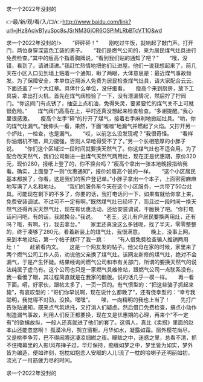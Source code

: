 求一个2022年没封的

👉最/新/观/看/入/口/👉http://www.baidu.com/link?url=jHz8AcivB1yuSpc8sJSrNM3GjOR6OSPiMLRbBTcVT1O&wd

求一个2022年没封的/>　　“砰砰砰！”　　刚吃过午饭，就响起了敲门声。打开门，两位身穿深蓝色工装的男子。　　“我们是燃气公司的，来为居民煤气灶具进行免费检查。”其中的瘦高个指着胸牌说，“看到我们贴的通知了吧？”　　“哦，没错，看到了。请进请进。”我赶忙热情地把他们让进屋。他们一说我想起来了，前几天在小区入口见到墙上贴着一个通知，瞅了两眼，大体意思是：最近煤气事故频发。为了保障安全，本单位近期派人免费为居民检查煤气灶具，请大家配合云云。下面还盖了一个大红章。具体什么单位，没仔细看。　　瘦高个来到厨房，放下工具袋，拿出打火机，首先在煤气阀检验了一下，没有泄漏情况，然后拧了拧阀门。“你这阀门有点锈了，抽空上点机油，免得失灵，要紧要忙的煤气关不上可就很危险。”　　煤气阀门高高在上，平时还真没想起来检查检查。“多谢提醒。”我心里很感激。　　瘦高个左手“砰”的拧开了煤气，接着右手麻利地掀起灶具。“哟，你的煤气灶漏气。”我伸头一看，果然，下面“嗤嗤”地漏气并燃起了火焰。又拧开另一个炉灶，一检查，也是漏气。　　“哎，以前怎么没发现呢？”我很奇怪。　　“看样你油烟机不错，风力挺强，否则人早呛得受不了了。”另一个长相憨厚的小胖子说。　　“你们这个区域过一段时间就要换天然气了。你这煤气灶也不适合用。为了配合改天然气，我们公司新进一批煤气天然气两用灶，现在正是优惠期，原价320元，现价280，报纸上登了的，你不换台吗？”瘦高个拿出一张本地晚报指给我看。确实，上面登了一则“优惠通知”，报价如瘦高个说的一样。　　“这个小区居民基本都换了，你看，这是我们的客户登记单。”小胖子拿出一个本子，上面密密麻麻地写满了人名和地址。　　“我们的服务车今天在这个小区服务，一共带了50台灶具。可能现在剩下的不多了，你要的话，我打电话问一下，如果有就给你拿上来，免费安装调试。不过可不一定有啊。”既然煤气灶已经坏了，而且过一段时间一换天然气还得再买天然气灶，现在有优惠活动，还给安装调试，干脆换了吧。“你打电话问问吧，有的话，我就换台。”我说。　　“老王，这儿有户居民要换两用灶，还有吗？哦，有啊。行，我去拿台。”　　家里还真没这么多钱呢，找了半天，零零整整的，终于凑够了280元。看着新装上的煤气灶，我很满意。　　晚上，没事上网。来到本地论坛，第一个帖子就吓了我一跳：　　“有人借免费检查骗人推销两用灶！”　　赶紧看内文。　　这是一个网友发的帖子。他父母在家的时候，家里来了两个燃气公司工作人员，劝说他父亲换了煤气灶。该网友新修的煤气灶，绝对不会漏气，于是产生怀疑。结果经询问燃气公司和市有关部门，所谓的要换天然气的说法纯属子虚乌有。这个公司也只是一家燃气具维修站，跟燃气公司一点联系没有。　　我一看傻了眼，其过程简直就是在我家的翻版。说的话几乎一模一样。　　再一看下面。嗬，好家伙，跟帖太多了，一页一页的。有气愤型的：“把这些骗子抓起来毙”，有哀叹型的：“哥们你早说啊，现在说什么都晚了”，还有侥幸型的：“幸亏我聪明，我觉得不对劲，没换。嘿嘿”。　　唉，一向精明的我也上当了！　　先打广告张贴通知，既来点气氛烘托，又打消人们疑虑。然后借口免费检查，搞点小动作制造漏气事故，利用人们反正都要换，现在又是优惠期的心理，再来个“不一定有”的欲擒故纵，一般人还真就进了他们的套了。这俩人，真比《卖拐》里面的赵本山还能忽悠啊！
孤漠冷月，鹄立窗橱，月华如水，凝露如霜。窗外樱花尚尽，又是桃李争芳，巴不得闹腾这凄凉焑繎之夜。矇眬之中，迷惑之里，总看不清，抓不住掩幕里的人影!风布掸子过，华灯保持，痴缠如梦之中，梦里皆为如实，梦外皆为编造，便如许刻，抱枕如抱恋人安眠的人儿!流了一枕的哈喇子还明丽如初，流光了一月筋疲力尽的时间。


求一个2022年没封的
